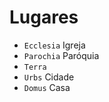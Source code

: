 # Lugares

-   `Ecclesia` Igreja
-   `Parochia` Paróquia
-   `Terra`
-   `Urbs` Cidade
-   `Domus` Casa
